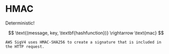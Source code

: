 # HMAC

Deterministic!

$$
\text{(message, key, \textbf{hashfunction})} \rightarrow \text{mac}
$$

~~~admonish example title="AWS SigV4"
AWS SigV4 uses HMAC-SHA256 to create a signature that is included in the HTTP request.
~~~